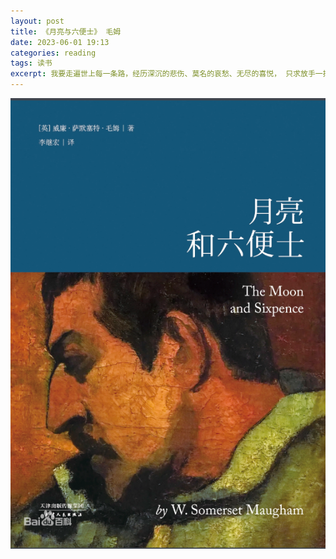 ```yaml
---
layout: post
title: 《月亮与六便士》 毛姆
date: 2023-06-01 19:13
categories: reading
tags: 读书
excerpt: 我要走遍世上每一条路，经历深沉的悲伤、莫名的哀愁、无尽的喜悦， 只求放手一搏、体验人生，追求灵魂中的星辰。
---
```



![](/assets/reading/the-moon-and-sixpence-2023-06-21-09-53-03.png)



